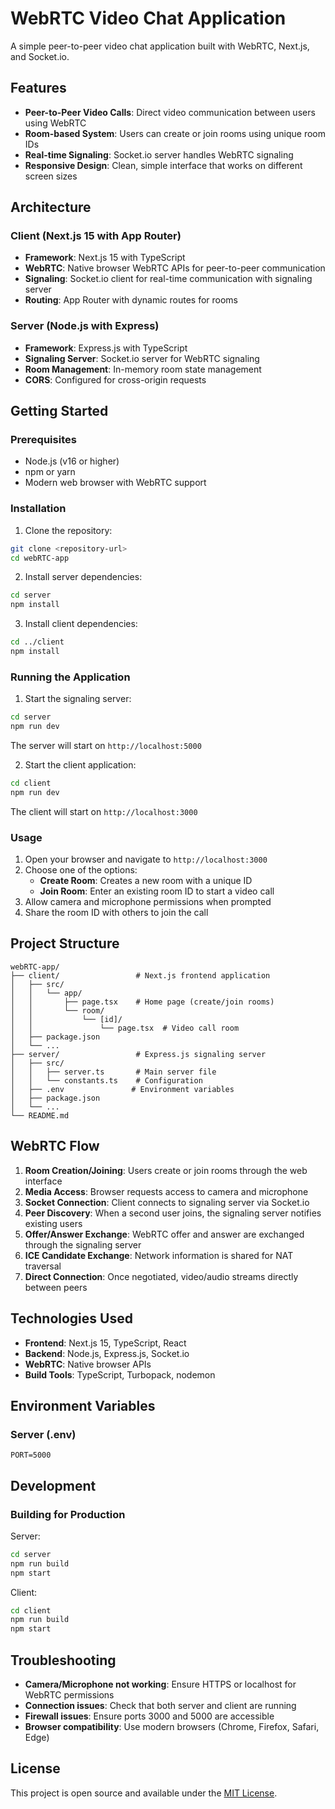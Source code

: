# WebRTC Video Chat Application

A simple peer-to-peer video chat application built with WebRTC, Next.js, and Socket.io.

## Features

- **Peer-to-Peer Video Calls**: Direct video communication between users using WebRTC
- **Room-based System**: Users can create or join rooms using unique room IDs
- **Real-time Signaling**: Socket.io server handles WebRTC signaling
- **Responsive Design**: Clean, simple interface that works on different screen sizes

## Architecture

### Client (Next.js 15 with App Router)
- **Framework**: Next.js 15 with TypeScript
- **WebRTC**: Native browser WebRTC APIs for peer-to-peer communication
- **Signaling**: Socket.io client for real-time communication with signaling server
- **Routing**: App Router with dynamic routes for rooms

### Server (Node.js with Express)
- **Framework**: Express.js with TypeScript
- **Signaling Server**: Socket.io server for WebRTC signaling
- **Room Management**: In-memory room state management
- **CORS**: Configured for cross-origin requests

## Getting Started

### Prerequisites
- Node.js (v16 or higher)
- npm or yarn
- Modern web browser with WebRTC support

### Installation

1. Clone the repository:
```bash
git clone <repository-url>
cd webRTC-app
```

2. Install server dependencies:
```bash
cd server
npm install
```

3. Install client dependencies:
```bash
cd ../client
npm install
```

### Running the Application

1. Start the signaling server:
```bash
cd server
npm run dev
```
The server will start on `http://localhost:5000`

2. Start the client application:
```bash
cd client
npm run dev
```
The client will start on `http://localhost:3000`

### Usage

1. Open your browser and navigate to `http://localhost:3000`
2. Choose one of the options:
   - **Create Room**: Creates a new room with a unique ID
   - **Join Room**: Enter an existing room ID to start a video call
3. Allow camera and microphone permissions when prompted
4. Share the room ID with others to join the call

## Project Structure

```
webRTC-app/
├── client/                 # Next.js frontend application
│   ├── src/
│   │   └── app/
│   │       ├── page.tsx    # Home page (create/join rooms)
│   │       └── room/
│   │           └── [id]/
│   │               └── page.tsx  # Video call room
│   ├── package.json
│   └── ...
├── server/                 # Express.js signaling server
│   ├── src/
│   │   ├── server.ts       # Main server file
│   │   └── constants.ts    # Configuration
│   ├── .env               # Environment variables
│   ├── package.json
│   └── ...
└── README.md
```

## WebRTC Flow

1. **Room Creation/Joining**: Users create or join rooms through the web interface
2. **Media Access**: Browser requests access to camera and microphone
3. **Socket Connection**: Client connects to signaling server via Socket.io
4. **Peer Discovery**: When a second user joins, the signaling server notifies existing users
5. **Offer/Answer Exchange**: WebRTC offer and answer are exchanged through the signaling server
6. **ICE Candidate Exchange**: Network information is shared for NAT traversal
7. **Direct Connection**: Once negotiated, video/audio streams directly between peers

## Technologies Used

- **Frontend**: Next.js 15, TypeScript, React
- **Backend**: Node.js, Express.js, Socket.io
- **WebRTC**: Native browser APIs
- **Build Tools**: TypeScript, Turbopack, nodemon

## Environment Variables

### Server (.env)
```
PORT=5000
```

## Development

### Building for Production

Server:
```bash
cd server
npm run build
npm start
```

Client:
```bash
cd client
npm run build
npm start
```

## Troubleshooting

- **Camera/Microphone not working**: Ensure HTTPS or localhost for WebRTC permissions
- **Connection issues**: Check that both server and client are running
- **Firewall issues**: Ensure ports 3000 and 5000 are accessible
- **Browser compatibility**: Use modern browsers (Chrome, Firefox, Safari, Edge)

## License

This project is open source and available under the [MIT License](LICENSE).